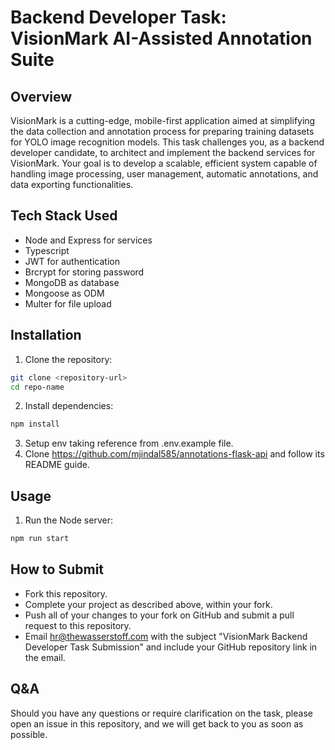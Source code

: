# Backend Developer Task: VisionMark AI-Assisted Annotation Suite

## Overview

VisionMark is a cutting-edge, mobile-first application aimed at simplifying the data collection and annotation process for preparing training datasets for YOLO image recognition models. This task challenges you, as a backend developer candidate, to architect and implement the backend services for VisionMark. Your goal is to develop a scalable, efficient system capable of handling image processing, user management, automatic annotations, and data exporting functionalities.

## Tech Stack Used

- Node and Express for services
- Typescript
- JWT for authentication
- Brcrypt for storing password
- MongoDB as database
- Mongoose as ODM
- Multer for file upload

## Installation

1. Clone the repository:
```bash
git clone <repository-url>
cd repo-name
```
2. Install dependencies:
```bash
npm install
```
3. Setup env taking reference from .env.example file.
4. Clone https://github.com/mjindal585/annotations-flask-api and follow its README guide.

## Usage

1. Run the Node server:

```bash
npm run start
```

## How to Submit

- Fork this repository.
- Complete your project as described above, within your fork.
- Push all of your changes to your fork on GitHub and submit a pull request to this repository.
- Email hr@thewasserstoff.com with the subject "VisionMark Backend Developer Task Submission" and include your GitHub repository link in the email.

## Q&A

Should you have any questions or require clarification on the task, please open an issue in this repository, and we will get back to you as soon as possible.

